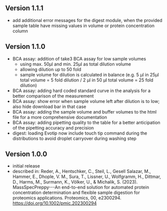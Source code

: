 
## Version 1.1.1

- add additional error messages for the digest module, when the provided sample table have missing values in volume or protein concentration column

## Version 1.1.0

-   BCA assay: addition of take3 BCA assay for low sample volumes
    -   using max. 50µl and min. 25µl as total dilution volume
    -   allowing dilution up to 50 fold
    -   sample volume for dilution is calculated in balance (e.g. 5 µl in 25µl total volume = 5 fold dilution / 2 µl in 50 µl total volume = 25 fold dilution)
-   BCA assay: adding hard coded standard curve in the analysis for a better comparison of the measurement
-   BCA assay: show error when sample volume left after dilution is to low; also hide download bar in that case
-   BCA assay: adding the sample volume and buffer volumes to the html file for a more comprehensive documentation
-   BCA assay: adding pipetting quality to the table for a better anticipation of the pipetting accuracy and precision
-   digest: loading Evotip now include touch tip command during the distributions to avoid droplet carryover during washing step

## Version 1.0.0

-   initial release
-   described in: Reder, A., Hentschker, C., Steil, L., Gesell Salazar, M., Hammer, E., Dhople, V. M., Sura, T., Lissner, U., Wolfgramm, H., Dittmar, D., Harms, M., Surmann, K., Völker, U., & Michalik, S. (2023). MassSpecPreppy---An end-to-end solution for automated protein concentration determination and flexible sample digestion for proteomics applications. Proteomics, 00, e2300294. https://doi.org/10.1002/pmic.202300294
